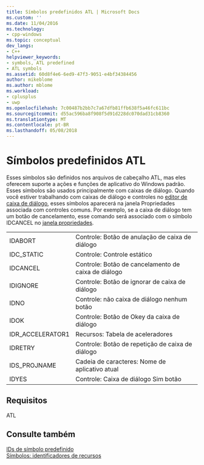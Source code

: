```yaml
---
title: Símbolos predefinidos ATL | Microsoft Docs
ms.custom: ''
ms.date: 11/04/2016
ms.technology:
- cpp-windows
ms.topic: conceptual
dev_langs:
- C++
helpviewer_keywords:
- symbols, ATL predefined
- ATL symbols
ms.assetid: 60d8f4e6-6ed9-47f3-9051-e4bf34384456
author: mikeblome
ms.author: mblome
ms.workload:
- cplusplus
- uwp
ms.openlocfilehash: 7c00487b2bb7c7a67dfb81ffb638f5a46fc611bc
ms.sourcegitcommit: d55ac596ba8f908f5d91d228dc070dad31cb8360
ms.translationtype: MT
ms.contentlocale: pt-BR
ms.lasthandoff: 05/08/2018
---
```

# <a name="atl-predefined-symbols"></a>Símbolos predefinidos ATL
Esses símbolos são definidos nos arquivos de cabeçalho ATL, mas eles oferecem suporte a ações e funções de aplicativo do Windows padrão. Esses símbolos são usados principalmente com caixas de diálogo. Quando você estiver trabalhando com caixas de diálogo e controles no [editor de caixa de diálogo](../windows/dialog-editor.md), esses símbolos aparecerá na janela Propriedades associada com controles comuns. Por exemplo, se a caixa de diálogo tem um botão de cancelamento, esse comando será associado com o símbolo IDCANCEL no [janela propriedades](/visualstudio/ide/reference/properties-window).  
  
|||  
|-|-|  
|IDABORT|Controle: Botão de anulação de caixa de diálogo|  
|IDC_STATIC|Controle: Controle estático|  
|IDCANCEL|Controle: Botão de cancelamento de caixa de diálogo|  
|IDIGNORE|Controle: Botão de ignorar de caixa de diálogo|  
|IDNO|Controle: não caixa de diálogo nenhum botão|  
|IDOK|Controle: Botão de Okey da caixa de diálogo|  
|IDR_ACCELERATOR1|Recursos: Tabela de aceleradores|  
|IDRETRY|Controle: Botão de repetição de caixa de diálogo|  
|IDS_PROJNAME|Cadeia de caracteres: Nome de aplicativo atual|  
|IDYES|Controle: Caixa de diálogo Sim botão|  
  
## <a name="requirements"></a>Requisitos  
 ATL  
  
## <a name="see-also"></a>Consulte também  
 [IDs de símbolo predefinido](../windows/predefined-symbol-ids.md)   
 [Símbolos: identificadores de recursos](../windows/symbols-resource-identifiers.md)
